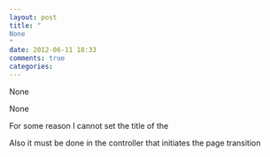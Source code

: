 ```yaml
---
layout: post
title: "
None
"
date: 2012-06-11 18:33
comments: true
categories: 
---
```


None


None


For some reason I cannot set the title of the 


Also it must be done in the controller that initiates the page transition

